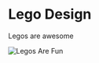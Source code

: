 # Lego Design

Legos are awesome

![Legos Are Fun](https://images.fatherly.com/wp-content/uploads/2018/06/legos.jpg?q=65&enable=upscale&w=600)

